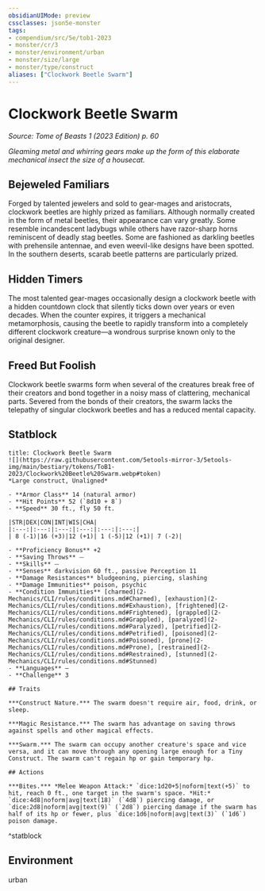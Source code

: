 ```yaml
---
obsidianUIMode: preview
cssclasses: json5e-monster
tags:
- compendium/src/5e/tob1-2023
- monster/cr/3
- monster/environment/urban
- monster/size/large
- monster/type/construct
aliases: ["Clockwork Beetle Swarm"]
---
```

# Clockwork Beetle Swarm
*Source: Tome of Beasts 1 (2023 Edition) p. 60*  

*Gleaming metal and whirring gears make up the form of this elaborate mechanical insect the size of a housecat.*

## Bejeweled Familiars

Forged by talented jewelers and sold to gear-mages and aristocrats, clockwork beetles are highly prized as familiars. Although normally created in the form of metal beetles, their appearance can vary greatly. Some resemble incandescent ladybugs while others have razor-sharp horns reminiscent of deadly stag beetles. Some are fashioned as darkling beetles with prehensile antennae, and even weevil-like designs have been spotted. In the southern deserts, scarab beetle patterns are particularly prized.

## Hidden Timers

The most talented gear-mages occasionally design a clockwork beetle with a hidden countdown clock that silently ticks down over years or even decades. When the counter expires, it triggers a mechanical metamorphosis, causing the beetle to rapidly transform into a completely different clockwork creature—a wondrous surprise known only to the original designer.

## Freed But Foolish

Clockwork beetle swarms form when several of the creatures break free of their creators and bond together in a noisy mass of clattering, mechanical parts. Severed from the bonds of their creators, the swarm lacks the telepathy of singular clockwork beetles and has a reduced mental capacity.

## Statblock

```ad-statblock
title: Clockwork Beetle Swarm
![](https://raw.githubusercontent.com/5etools-mirror-3/5etools-img/main/bestiary/tokens/ToB1-2023/Clockwork%20Beetle%20Swarm.webp#token)
*Large construct, Unaligned*

- **Armor Class** 14 (natural armor)
- **Hit Points** 52 (`8d10 + 8`)
- **Speed** 30 ft., fly 50 ft.

|STR|DEX|CON|INT|WIS|CHA|
|:---:|:---:|:---:|:---:|:---:|:---:|
| 8 (-1)|16 (+3)|12 (+1)| 1 (-5)|12 (+1)| 7 (-2)|

- **Proficiency Bonus** +2
- **Saving Throws** ⏤
- **Skills** ⏤
- **Senses** darkvision 60 ft., passive Perception 11
- **Damage Resistances** bludgeoning, piercing, slashing
- **Damage Immunities** poison, psychic
- **Condition Immunities** [charmed](2-Mechanics/CLI/rules/conditions.md#Charmed), [exhaustion](2-Mechanics/CLI/rules/conditions.md#Exhaustion), [frightened](2-Mechanics/CLI/rules/conditions.md#Frightened), [grappled](2-Mechanics/CLI/rules/conditions.md#Grappled), [paralyzed](2-Mechanics/CLI/rules/conditions.md#Paralyzed), [petrified](2-Mechanics/CLI/rules/conditions.md#Petrified), [poisoned](2-Mechanics/CLI/rules/conditions.md#Poisoned), [prone](2-Mechanics/CLI/rules/conditions.md#Prone), [restrained](2-Mechanics/CLI/rules/conditions.md#Restrained), [stunned](2-Mechanics/CLI/rules/conditions.md#Stunned)
- **Languages** —
- **Challenge** 3

## Traits

***Construct Nature.*** The swarm doesn't require air, food, drink, or sleep.

***Magic Resistance.*** The swarm has advantage on saving throws against spells and other magical effects.

***Swarm.*** The swarm can occupy another creature's space and vice versa, and it can move through any opening large enough for a Tiny Construct. The swarm can't regain hp or gain temporary hp.

## Actions

***Bites.*** *Melee Weapon Attack:* `dice:1d20+5|noform|text(+5)` to hit, reach 0 ft., one target in the swarm's space. *Hit:* `dice:4d8|noform|avg|text(18)` (`4d8`) piercing damage, or `dice:2d8|noform|avg|text(9)` (`2d8`) piercing damage if the swarm has half of its hp or fewer, plus `dice:1d6|noform|avg|text(3)` (`1d6`) poison damage.
```
^statblock

## Environment

urban